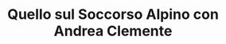 ---
id: 2
title: "Quello sul Soccorso Alpino con Andrea Clemente"
description: "A Oggi fa bora parliamo con Andrea Clemente, vice capo stazione del Corpo Nazionale del Soccorso Alpino e Speleologico di Trieste.
Scopriremo come si svolgono le operazioni di soccorso nel nostro territorio, quali sono le sfide più grandi per i volontari e quali precauzioni dovrebbero prendere gli escursionisti per evitare incidenti. Dal Carso alle Alpi, il Soccorso Alpino è sempre pronto a intervenire: come si diventa soccorritori? Quali sono gli interventi più comuni?"
url: "https://anchor.fm/s/1011a8694/podcast/play/100023433/https%3A%2F%2Fd3ctxlq1ktw2nl.cloudfront.net%2Fstaging%2F2025-2-18%2F84361487-d324-8024-d77b-adc201f255db.mp3" 
image: "https://d3t3ozftmdmh3i.cloudfront.net/staging/podcast_uploaded_episode/43034829/43034829-1742291427877-2f2ae69ecc678.jpg"
published: "2025-03-22T07:00:00.000Z"
---